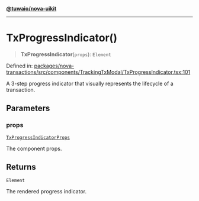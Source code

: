 [**@tuwaio/nova-uikit**](../../../README.md)

***

# TxProgressIndicator()

> **TxProgressIndicator**(`props`): `Element`

Defined in: [packages/nova-transactions/src/components/TrackingTxModal/TxProgressIndicator.tsx:101](https://github.com/TuwaIO/nova-uikit/blob/c42b60dded49bd6a07eb5a3854c09ac76349f6d8/packages/nova-transactions/src/components/TrackingTxModal/TxProgressIndicator.tsx#L101)

A 3-step progress indicator that visually represents the lifecycle of a transaction.

## Parameters

### props

[`TxProgressIndicatorProps`](../interfaces/TxProgressIndicatorProps.md)

The component props.

## Returns

`Element`

The rendered progress indicator.
